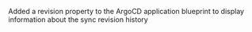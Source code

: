 Added a revision property to the ArgoCD application blueprint to display information about the sync revision history